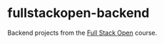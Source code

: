 # fullstackopen-backend

Backend projects from the [Full Stack Open]('https://fullstackopen.com/en') course.
